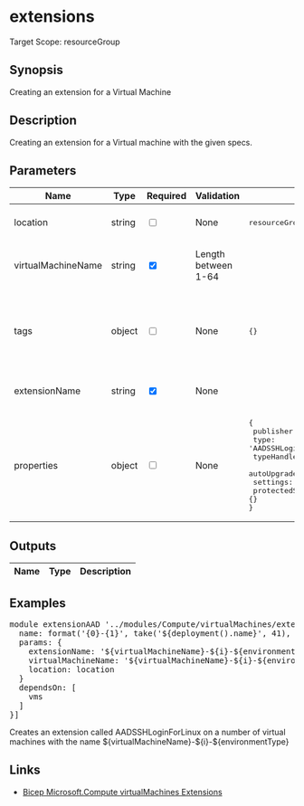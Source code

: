 # extensions

Target Scope: resourceGroup

## Synopsis
Creating an extension for a Virtual Machine

## Description
Creating an extension for a Virtual machine with the given specs.

## Parameters
| Name | Type | Required | Validation | Default value | Description |
| -- |  -- | -- | -- | -- | -- |
| location | string | <input type="checkbox"> | None | <pre>resourceGroup().location</pre> | Specifies the Azure location where the resource should be created. Defaults to the resourcegroup location. |
| virtualMachineName | string | <input type="checkbox" checked> | Length between 1-64 | <pre></pre> | The name of the virtual machine. This need to be pre-existing.<br>Min length: 1<br>Max length: 15 for windows & 64 for linux. |
| tags | object | <input type="checkbox"> | None | <pre>{}</pre> | The tags to apply to this resource. This is an object with key/value pairs.<br>Example:<br>{<br>&nbsp;&nbsp;&nbsp;FirstTag: myvalue<br>&nbsp;&nbsp;&nbsp;SecondTag: another value<br>} |
| extensionName | string | <input type="checkbox" checked> | None | <pre></pre> | The name of the extension.<br>Example:<br>'${virtualMachineName}/AADSSHLoginForLinux' |
| properties | object | <input type="checkbox"> | None | <pre>{<br>  publisher: 'Microsoft.Azure.ActiveDirectory'<br>  type: 'AADSSHLoginForLinux'<br>  typeHandlerVersion: '1.0'<br>  autoUpgradeMinorVersion: true<br>  settings: {}<br>  protectedSettings: {}<br>}</pre> | Setting up the properties. |
## Outputs
| Name | Type | Description |
| -- |  -- | -- |
## Examples
<pre>
module extensionAAD '../modules/Compute/virtualMachines/extensions.bicep' = [for i in range(0, vmCount): {
  name: format('{0}-{1}', take('${deployment().name}', 41), 'aadextDeploy-${i}')
  params: {
    extensionName: '${virtualMachineName}-${i}-${environmentType}/AADSSHLoginForLinux'
    virtualMachineName: '${virtualMachineName}-${i}-${environmentType}'
    location: location
  }
  dependsOn: [
    vms
  ]
}]
</pre>
<p>Creates an extension called AADSSHLoginForLinux on a number of virtual machines with the name ${virtualMachineName}-${i}-${environmentType}</p>

## Links
- [Bicep Microsoft.Compute virtualMachines Extensions](https://learn.microsoft.com/en-us/azure/templates/microsoft.compute/virtualmachines/extensions?pivots=deployment-language-bicep)


